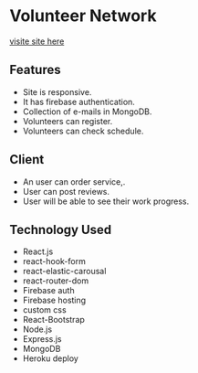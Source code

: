 # **Volunteer Network**

[visite site here](https://third-app-8f1a6.web.app/)

## **Features**
- Site is responsive.
- It has firebase authentication.  
- Collection of e-mails in MongoDB.
- Volunteers can register.
- Volunteers can check schedule.
## **Client**
- An user can order service,.
- User can post reviews.
- User will be able to see their work progress.

## **Technology Used**
- React.js
- react-hook-form
- react-elastic-carousal
- react-router-dom
- Firebase auth
- Firebase hosting
- custom css
- React-Bootstrap
- Node.js
- Express.js
- MongoDB
- Heroku deploy
